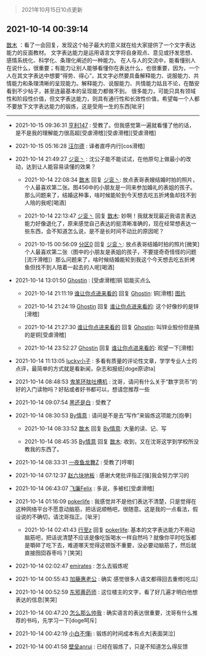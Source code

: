 > 2021年10月15日10点更新
<link rel="stylesheet" href="https://cdn.jsdelivr.net/gh/taotie6/sampleJSON@main/css/photo_show.css">
<meta name="referrer" content="no-referrer" />


 ## 2021-10-14 00:39:14 

 [㪚木](https://www.coolapk.com/feed/30673848?shareKey=YjM5ZTJmNmM3YWVjNjE2NzEyMWQ~) ：看了一会回复，发现这个帖子最大的意义就在给大家提供了一个文字表达能力的反面教材。
文字表达能力是运用语言文字将自身观点、意见或抒发思想、感情系统化、科学化、条理化阐述的一种能力。
在人与人的交流中，能看懂别人在说什么，很重要；有能力让别人能够看懂你在表达什么，也很重要，因为<!--break-->，一个人在其文字表达中想要“得势、得心”，其文字必然要具备解释能力、说服能力、共情能力和条理清晰的呈现能力。解释能力、说服能力、共情能力姑且不论，在酷安看到不少帖子，甚至连最基本的呈现能力都做不到。
很多能力，可能只具有领域性和阶段性价值，但文字表达能力，则具有通行性和长效性价值，希望每一个人都不要放下文字表达能力的锻炼，这是受用一生的东西[呲牙] 

<div class="album">
</div>

 ------- 

- 2021-10-15 09:36:31 [亨利147](uid=2147238) : 受教了。但我感觉第一遍就看懂了他的话，是不是我的理解能力很高超[受虐滑稽][受虐滑稽][受虐滑稽] 

- 2021-10-15 05:16:28 [汪尔德](uid=1595236) : 译者直呼内行[cos滑稽] 

- 2021-10-14 21:49:27 [ジ衮丶](uid=494451) : 沈公子能不能试试，在他原句上做最小的改动，达到让人能容易读懂的效果？ 

    - 2021-10-14 22:08:34 [㪚木](uid=1081091) 回复 [ジ衮丶](uid=494451): 放点表哥表嫂结婚时拍的照片，个人最喜欢第二张。图456中的小朋友是一同来参加婚礼的表姐的孩子。那么问题来了，结婚这种事，啥时候能轮到今天想去吃五折烤鱼却找不到人陪的我呢[喝酒] 

    - 2021-10-14 22:13:47 [ジ衮丶](uid=494451) 回复 [㪚木](uid=1081091): 妙啊！我就发现最近我语言表达能力好像退化了，原来感觉自己表达的挺清晰准确的，现在经常想表达一些东西，会不知道怎么说，是不是长时间不动比的原因呢？ 

    - 2021-10-15 00:56:09 [分区0](uid=11551076) 回复 [ジ衮丶](uid=494451): 放点表哥结婚时拍的照片[微笑]个人最喜欢第二张（图中的小朋友是表姐的孩子，不要提奇奇怪怪的问题[流汗滑稽]）那么问题来了，啥时候结婚能轮到我这个今天想去吃五折烤鱼但找不到人陪着一起去的人呢[喝酒] 

- 2021-10-14 13:01:50 [Ghostin](uid=3776242) : [受虐滑稽]铜 铝能买点么 

    - 2021-10-14 21:11:19 [谁让你点进来看的](uid=1348471) 回复 [Ghostin](uid=3776242): 铜[滑稽] [图片](http://image.coolapk.com/feed/2021/1014/21/1348471_ff97b3eb_7078_3084@1080x2400.jpeg)

    - 2021-10-14 21:24:19 [Ghostin](uid=3776242) 回复 [谁让你点进来看的](uid=1348471): 这个好像抄的是锌[滑稽] 

    - 2021-10-14 21:27:30 [谁让你点进来看的](uid=1348471) 回复 [Ghostin](uid=3776242): 叫锌业股份但是搞的是铜[受虐滑稽] 

    - 2021-10-14 23:52:27 [Ghostin](uid=3776242) 回复 [谁让你点进来看的](uid=1348471): 观望一下[滑稽] 

- 2021-10-14 11:13:05 [lucky小子](uid=4236094) : 多看有质量的评论性文章，学学专业人士的点评，最简单的方式就是看新闻，杂志和报纸[doge原谅ta] 

- 2021-10-14 08:48:53 [鬼笔环肽吐槽机](uid=5538134) : 沈哥，请问有什么关于“数字货币”的好的入门读物吗？好贴或者好书都可以，想请您推荐一些 

- 2021-10-14 09:07:54 [黑还是白](uid=2173826) : 受教了 

- 2021-10-14 08:30:53 [By情意](uid=2227064) : 请问是不是去“写作”来锻炼这项能力[抱拳] 

    - 2021-10-14 08:33:52 [㪚木](uid=1081091) 回复 [By情意](uid=2227064): 大量的读、记、写 

    - 2021-10-14 08:45:35 [By情意](uid=2227064) 回复 [㪚木](uid=1081091): 收到，又在沈哥这学到学校所没教我的东西了。 

- 2021-10-14 08:33:31 [一夜鱼龙舞Z](uid=2440130) : 受教了[哼唧] 

- 2021-10-14 07:12:37 [赵六块地板](uid=3790888) : 感谢大佬批评指正[强]我会努力学习的 

- 2021-10-14 06:43:07 [飞廉Felix](uid=900024) : 多说，多被杠[受虐滑稽] 

- 2021-10-14 01:16:09 [pokerlife](uid=575409) : 我感觉并不是他们表达不清楚，只是觉得在这种网络平台不愿意动脑筋，把话说顺畅吧，很随意。这是我的一点看法，假设说的不确切，请沈哥指正。[呲牙] 

    - 2021-10-14 02:41:43 [行至z](uid=582810) 回复 [pokerlife](uid=575409): 基本的文字表达能力不用动脑筋吧，把话说清楚不应该是像吃饭喝水一样自然吗？就像你平时吃饭都是嚼碎了吃下去，难道哪天觉得这顿饭不重要，没必要动脑筋了，然后就直接囫囵吞枣吗？[笑哭] 

- 2021-10-14 02:02:47 [emirates](uid=2140963) : 怎么去锻炼呢 

- 2021-10-14 00:55:43 [加藤惠老公](uid=1266680) : 确实  感觉很多人语文都得回去重修[吃瓜] 

- 2021-10-14 00:52:59 [东邪黄药师](uid=983068) : 这位楼主的文字，看了好几遍才明白他想表达的信息[笑哭] 

- 2021-10-14 00:47:20 [怎么那么帅我](uid=1421130) : 确实语言的表达很重要，沈哥有什么推荐的书吗，先学习一下[doge呵斥] 

- 2021-10-14 00:42:19 [小白不懂i](uid=11241714) : 锻炼的时间成本有点大[表面哭泣] 

- 2021-10-14 00:41:58 [壁垒anrui](uid=3371552) : 已经在锻炼了，只是不知道怎么得反馈 

